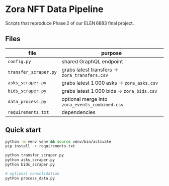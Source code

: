 # Zora NFT Data Pipeline

Scripts that reproduce Phase 2 of our ELEN 6883 final project.

## Files
| file | purpose |
|------|---------|
| `config.py`           | shared GraphQL endpoint |
| `transfer_scraper.py` | grabs latest transfers → `zora_transfers.csv` |
| `asks_scraper.py`     | grabs latest 1 000 asks  → `zora_asks.csv` |
| `bids_scraper.py`     | grabs latest 1 000 bids  → `zora_bids.csv` |
| `data_process.py`     | optional merge into `zora_events_combined.csv` |
| `requirements.txt`    | dependencies |

## Quick start

```bash
python -m venv venv && source venv/bin/activate
pip install -r requirements.txt

python transfer_scraper.py
python asks_scraper.py
python bids_scraper.py

# optional consolidation
python process_data.py
